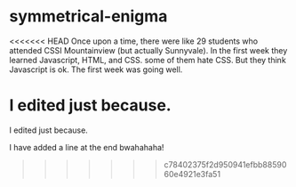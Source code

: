 # symmetrical-enigma

<<<<<<< HEAD
Once upon a time, there were like 29 students who attended CSSI Mountainview (but actually Sunnyvale).
In the first week they learned Javascript, HTML, and CSS.
some of them hate CSS.
But they think Javascript is ok.
The first week was going well.

I edited just because.
=======
I edited just because.

I have added a line at the end bwahahaha!
>>>>>>> c78402375f2d950941efbb8859060e4921e3fa51
